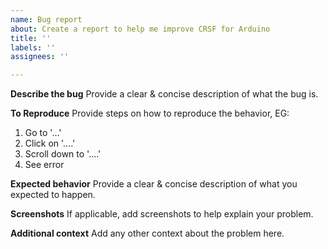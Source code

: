 ```yaml
---
name: Bug report
about: Create a report to help me improve CRSF for Arduino
title: ''
labels: ''
assignees: ''

---
```


**Describe the bug**
Provide a clear & concise description of what the bug is.

**To Reproduce**
Provide steps on how to reproduce the behavior, EG:

1. Go to '...'
2. Click on '....'
3. Scroll down to '....'
4. See error

**Expected behavior**
Provide a clear & concise description of what you expected to happen.

**Screenshots**
If applicable, add screenshots to help explain your problem.

**Additional context**
Add any other context about the problem here.
